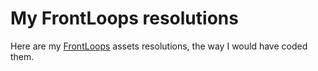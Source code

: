 # My FrontLoops resolutions

Here are my [FrontLoops](https://frontloops.io/) assets resolutions, the way I would have coded them.
